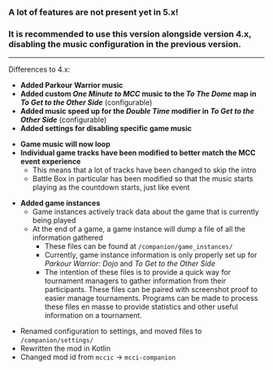 ### **A lot of features are not present yet in 5.x!**
### **It is recommended to use this version alongside version 4.x, disabling the music configuration in the previous version.**

---

Differences to 4.x:

+ **Added Parkour Warrior music**
+ **Added custom _One Minute to MCC_ music to the _To The Dome_ map in _To Get to the Other Side_** (configurable)
+ **Added music speed up for the _Double Time_ modifier in _To Get to the Other Side_** (configurable)
+ **Added settings for disabling specific game music**
* **Game music will now loop**
* **Individual game tracks have been modified to better match the MCC event experience**
  * This means that a lot of tracks have been changed to skip the intro
  * Battle Box in particular has been modified so that the music starts playing as the countdown starts, just like event


+ **Added game instances**
    + Game instances actively track data about the game that is currently being played
    + At the end of a game, a game instance will dump a file of all the information gathered
      + These files can be found at `/companion/game_instances/`
      + Currently, game instance information is only properly set up for _Parkour Warrior: Dojo_ and *To Get to the Other Side*
      + The intention of these files is to provide a quick way for tournament managers to gather information from their participants. These files can be paired with screenshot proof to easier manage tournaments. Programs can be made to process these files en masse to provide statistics and other useful information on a tournament.


* Renamed configuration to settings, and moved files to `/companion/settings/`
* Rewritten the mod in Kotlin
* Changed mod id from `mccic` -> `mcci-companion`
